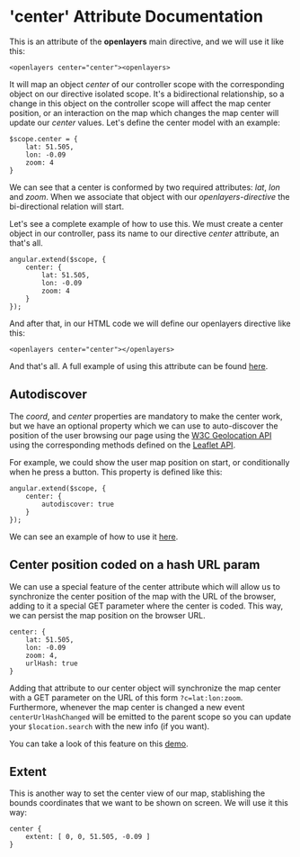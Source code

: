 'center' Attribute Documentation
==================================

This is an attribute of the **openlayers** main directive, and we will use it like this:

```
<openlayers center="center"><openlayers>
```

It will map an object _center_ of our controller scope with the corresponding object on our directive isolated scope. It's a bidirectional relationship, so a change in this object on the controller scope will affect the map center position, or an interaction on the map which changes the map center will update our _center_ values. Let's define the center model with an example:

```
$scope.center = {
    lat: 51.505,
    lon: -0.09
    zoom: 4
}
```

We can see that a center is conformed by two required attributes: _lat_, _lon_ and _zoom_. When we associate that object with our _openlayers-directive_ the bi-directional relation will start.


Let's see a complete example of how to use this. We must create a center object in our controller, pass its name to our directive _center_ attribute, an that's all.

```
angular.extend($scope, {
    center: {
        lat: 51.505,
        lon: -0.09
        zoom: 4
    }
});
```

And after that, in our HTML code we will define our openlayers directive like this:
```
<openlayers center="center"></openlayers>
```

And that's all. A full example of using this attribute can be found [here](http://tombatossals.github.io/angular-openlayers-directive/examples/020-center-example.html).

Autodiscover
------------
The _coord_, and _center_ properties are mandatory to make the center work, but we have an optional property which we can use to auto-discover the position of the user browsing our page using the [W3C Geolocation API](http://dev.w3.org/geo/api/spec-source.html) using the corresponding methods defined on the [Leaflet API](http://leafletjs.com/reference.html#map-locate).

For example, we could show the user map position on start, or conditionally when he press a button. This property is defined like this:

```
angular.extend($scope, {
    center: {
        autodiscover: true
    }
});
```

We can see an example of how to use it [here](http://tombatossals.github.io/angular-openlayers-directive/examples/021-center-autodiscover-example.html).


Center position coded on a hash URL param
------------------------------------------
We can use a special feature of the center attribute which will allow us to synchronize the center position of the map with the URL of the browser, adding to it a special GET parameter where the center is coded. This way, we can persist the map position on the browser URL.
```
center: {
    lat: 51.505,
    lon: -0.09
    zoom: 4,
    urlHash: true
}
```

Adding that attribute to our center object will synchronize the map center with a GET parameter on the URL of this form `?c=lat:lon:zoom`. Furthermore, whenever the map center is changed a new event `centerUrlHashChanged` will be emitted to the parent scope so you can update your `$location.search` with the new info (if you want).

You can take a look of this feature on this [demo](http://tombatossals.github.io/angular-openlayers-directive/examples/022-url-hash-center-example.html).


Extent
------
This is another way to set the center view of our map, stablishing the bounds coordinates that we want to be shown on screen. We will use it this way:
```
center {
    extent: [ 0, 0, 51.505, -0.09 ]
}
```
